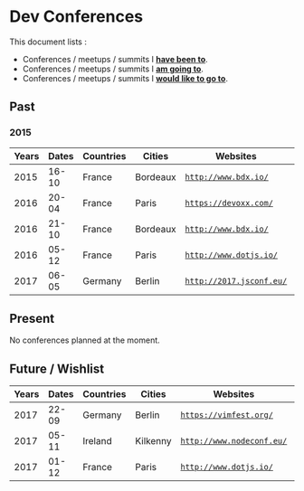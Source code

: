 # Dev Conferences

This document lists :

- Conferences / meetups / summits I **[have been to](#past)**.
- Conferences / meetups / summits I **[am going to](#present)**.
- Conferences / meetups / summits I **[would like to go to](#future--wishlist)**.

## Past

### 2015

Years | Dates | Countries | Cities    | Websites | Durations
------|-------|-----------|-----------|----------|----------
2015  | 16-10 | France    | Bordeaux  | [`http://www.bdx.io/`](Bdx.io) | 1 day
2016  | 20-04 | France    | Paris     | [`https://devoxx.com/`](Devoxx) | 3 days
2016  | 21-10 | France    | Bordeaux  | [`http://www.bdx.io/`](Bdx.io) | 1 day
2016  | 05-12 | France    | Paris     | [`http://www.dotjs.io/`](dotJS) | 1 day
2017  | 06-05 | Germany   | Berlin    | [`http://2017.jsconf.eu/`](JSConfEU) | 2 days

## Present

No conferences planned at the moment.

## Future / Wishlist

Years | Dates | Countries | Cities    | Websites | Durations
------|-------|-----------|-----------|----------|----------
2017  | 22-09 | Germany   | Berlin    | [`https://vimfest.org/`](vimfest) |2 days
2017  | 05-11 | Ireland   | Kilkenny  | [`http://www.nodeconf.eu/`](NodeConfEU) | 3 days
2017  | 01-12 | France    | Paris     | [`http://www.dotjs.io/`](dotJS) | 1 day

